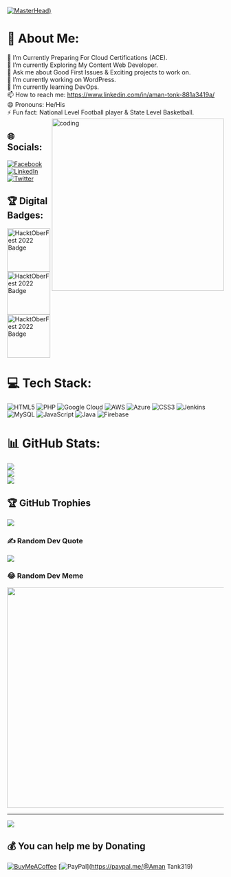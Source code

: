 [![MasterHead](https://qph.cf2.quoracdn.net/main-qimg-fa7b4bdc3b2f73e749e5c2c646d4ae13))](https://rishavchanda.io)

# 💫 About Me:
🔭 I’m Currently Preparing For Cloud Certifications (ACE).<br>🌱 I’m currently Exploring My Content Web Developer.<br>💬 Ask me about Good First Issues & Exciting projects to work on.<br>🔭 I’m currently working on WordPress.<br>🌱 I’m currently learning DevOps.<br>📫 How to reach me: https://www.linkedin.com/in/aman-tonk-881a3419a/<br>😄 Pronouns: He/His<br>⚡ Fun fact: National Level Football player & State Level Basketball.
<img align="right" alt="coding" width="400" src="https://cdn.dribbble.com/users/1162077/screenshots/3848914/programmer.gif">

## 🌐 Socials:
[![Facebook](https://img.shields.io/badge/Facebook-%231877F2.svg?logo=Facebook&logoColor=white)](https://facebook.com/https://www.facebook.com/vikasbalaji.vikasbalaji/) [![LinkedIn](https://img.shields.io/badge/LinkedIn-%230077B5.svg?logo=linkedin&logoColor=white)](https://linkedin.com/in/https://www.linkedin.com/in/aman-tonk-881a3419a/) [![Twitter](https://img.shields.io/badge/Twitter-%231DA1F2.svg?logo=Twitter&logoColor=white)](https://twitter.com/@AmanTonk11) 

## 🏆 Digital Badges:
<a href="https://www.holopin.io/userbadge/cl8j49v791238909kzwabhhp2z" target="blank"><img src="https://www.holopin.io/_next/image?url=https%3A%2F%2Fassets.holopin.io%2FeyJidWNrZXQiOiJob2xvcGluLWFzc2V0cyIsImtleSI6ImFzc2V0cy9jbDhlcTN6OWMwMzU3MDlsM2Z4OTluOHg2IiwiZWRpdHMiOnsicm90YXRlIjpudWxsfX0%3D&w=1920&q=75" alt="HacktOberFest 2022 Badge" height="100" width="100"></a>
<a href="https://www.holopin.io/userbadge/cl8ji0i6a601309l2vg1ggitz" target="blank"><img src="https://www.holopin.io/_next/image?url=https%3A%2F%2Fassets.holopin.io%2FeyJidWNrZXQiOiJob2xvcGluLWFzc2V0cyIsImtleSI6ImFzc2V0cy9jbDd0ZDhncDUwMTMyMDlrMHd1OHFlNHg5IiwiZWRpdHMiOnsicm90YXRlIjpudWxsfX0%3D&w=1920&q=75" alt="HacktOberFest 2022 Badge" height="100" width="100"></a>
<a href="https://www.holopin.io/userbadge/cl8ji0i6a601309l2vg1ggitz" target="blank"><img src="https://github.githubassets.com/images/modules/profile/achievements/pull-shark-default.png" alt="HacktOberFest 2022 Badge" height="100" width="100"></a>

# 💻 Tech Stack:
![HTML5](https://img.shields.io/badge/html5-%23E34F26.svg?style=for-the-badge&logo=html5&logoColor=white) ![PHP](https://img.shields.io/badge/php-%23777BB4.svg?style=for-the-badge&logo=php&logoColor=white) ![Google Cloud](https://img.shields.io/badge/Google%20Cloud-%234285F4.svg?style=for-the-badge&logo=google-cloud&logoColor=white) ![AWS](https://img.shields.io/badge/AWS-%23FF9900.svg?style=for-the-badge&logo=amazon-aws&logoColor=white) ![Azure](https://img.shields.io/badge/azure-%230072C6.svg?style=for-the-badge&logo=azure-devops&logoColor=white) ![CSS3](https://img.shields.io/badge/css3-%231572B6.svg?style=for-the-badge&logo=css3&logoColor=white) ![Jenkins](https://img.shields.io/badge/jenkins-%232C5263.svg?style=for-the-badge&logo=jenkins&logoColor=white) ![MySQL](https://img.shields.io/badge/mysql-%2300f.svg?style=for-the-badge&logo=mysql&logoColor=white) ![JavaScript](https://img.shields.io/badge/javascript-%23323330.svg?style=for-the-badge&logo=javascript&logoColor=%23F7DF1E) ![Java](https://img.shields.io/badge/java-%23ED8B00.svg?style=for-the-badge&logo=java&logoColor=white) ![Firebase](https://img.shields.io/badge/firebase-%23039BE5.svg?style=for-the-badge&logo=firebase)
# 📊 GitHub Stats:
![](https://github-readme-stats.vercel.app/api?username=AmanTonk15&theme=flag-india&hide_border=false&include_all_commits=false&count_private=false)<br/>
![](https://github-readme-streak-stats.herokuapp.com/?user=AmanTonk15&theme=flag-india&hide_border=false)<br/>
![](https://github-readme-stats.vercel.app/api/top-langs/?username=AmanTonk15&theme=flag-india&hide_border=false&include_all_commits=false&count_private=false&layout=compact)

## 🏆 GitHub Trophies
![](https://github-profile-trophy.vercel.app/?username=AmanTonk15&theme=algolia&no-frame=false&no-bg=false&margin-w=4)

### ✍️ Random Dev Quote
![](https://quotes-github-readme.vercel.app/api?type=horizontal&theme=merko)

### 😂 Random Dev Meme
<img src="https://random-memer.herokuapp.com/" width="512px"/>

---
[![](https://visitcount.itsvg.in/api?id=AmanTonk15&icon=5&color=11)](https://visitcount.itsvg.in)

  ## 💰 You can help me by Donating
  [![BuyMeACoffee](https://img.shields.io/badge/Buy%20Me%20a%20Coffee-ffdd00?style=for-the-badge&logo=buy-me-a-coffee&logoColor=black)](https://buymeacoffee.com/amantank35o) [![PayPal](https://img.shields.io/badge/PayPal-00457C?style=for-the-badge&logo=paypal&logoColor=white)](https://paypal.me/@Aman Tank319) 

  <!-- Proudly created with GPRM ( https://gprm.itsvg.in ) -->
  
